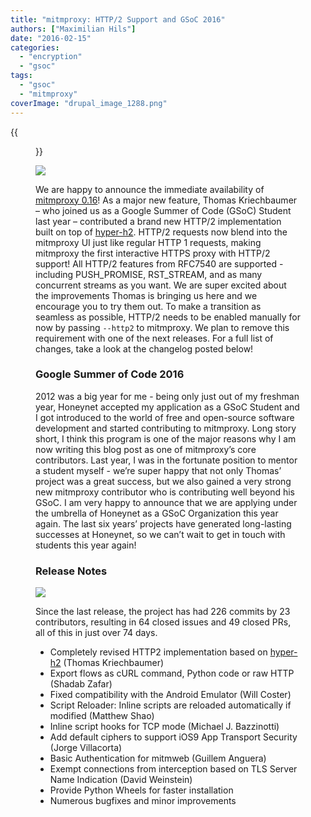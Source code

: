 ```yaml
---
title: "mitmproxy: HTTP/2 Support and GSoC 2016"
authors: ["Maximilian Hils"]
date: "2016-02-15"
categories: 
  - "encryption"
  - "gsoc"
tags: 
  - "gsoc"
  - "mitmproxy"
coverImage: "drupal_image_1288.png"
---
```

{{<figure src="images/banner.png" alt="Banner" width="50%">}}

![](images/drupal_image_1288.png)

We are happy to announce the immediate availability of [mitmproxy 0.16](https://mitmproxy.org/)! As a major new feature, Thomas Kriechbaumer – who joined us as a Google Summer of Code (GSoC) Student last year – contributed a brand new HTTP/2 implementation built on top of [hyper-h2](https://github.com/python-hyper/hyper-h2). HTTP/2 requests now blend into the mitmproxy UI just like regular HTTP 1 requests, making mitmproxy the first interactive HTTPS proxy with HTTP/2 support! All HTTP/2 features from RFC7540 are supported - including PUSH\_PROMISE, RST\_STREAM, and as many concurrent streams as you want. We are super excited about the improvements Thomas is bringing us here and we encourage you to try them out. To make a transition as seamless as possible, HTTP/2 needs to be enabled manually for now by passing `--http2` to mitmproxy. We plan to remove this requirement with one of the next releases. For a full list of changes, take a look at the changelog posted below!

### Google Summer of Code 2016

2012 was a big year for me - being only just out of my freshman year, Honeynet accepted my application as a GSoC Student and I got introduced to the world of free and open-source software development and started contributing to mitmproxy. Long story short, I think this program is one of the major reasons why I am now writing this blog post as one of mitmproxy’s core contributors. Last year, I was in the fortunate position to mentor a student myself - we’re super happy that not only Thomas’ project was a great success, but we also gained a very strong new mitmproxy contributor who is contributing well beyond his GSoC. I am very happy to announce that we are applying under the umbrella of Honeynet as a GSoC Organization this year again. The last six years’ projects have generated long-lasting successes at Honeynet, so we can’t wait to get in touch with students this year again!

### Release Notes

![](images/drupal_image_1289.png)

Since the last release, the project has had 226 commits by 23 contributors, resulting in 64 closed issues and 49 closed PRs, all of this in just over 74 days.

- Completely revised HTTP2 implementation based on [hyper-h2](https://github.com/python-hyper/hyper-h2) (Thomas Kriechbaumer)
- Export flows as cURL command, Python code or raw HTTP (Shadab Zafar)
- Fixed compatibility with the Android Emulator (Will Coster)
- Script Reloader: Inline scripts are reloaded automatically if modified (Matthew Shao)
- Inline script hooks for TCP mode (Michael J. Bazzinotti)
- Add default ciphers to support iOS9 App Transport Security (Jorge Villacorta)
- Basic Authentication for mitmweb (Guillem Anguera)
- Exempt connections from interception based on TLS Server Name Indication (David Weinstein)
- Provide Python Wheels for faster installation
- Numerous bugfixes and minor improvements
